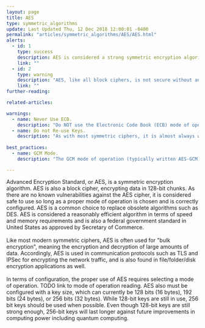 ```yaml
---
layout: page
title: AES
type: symmetric_algorithms
update: Last Updated Thu, 12 Dec 2018 12:00:01 -0400
permalink: "articles/symmetric_algorithms/AES/AES.html"
alerts:
  - id: 1
    type: success
    description: AES is considered a strong symmetric encryption algorithm.
    link: ""
  - id: 2
    type: warning
    description: "AES, like all block ciphers, is not secure without an appropriate and correctly configured mode of operation."
    link: ""
further-reading:

related-articles:

warnings:
  - name: Never Use ECB.
    description: "Do NOT use the Electronic Code Book (ECB) mode of operation. This is only for testing!"
  - name: Do not Re-use Keys.
    description: "As with most symmetric ciphers, it is almost always wrong to re-use the same key for multiple encryption operations."
    
best_practices:
  - name: GCM Mode.
    description: "The GCM mode of operation (typically written AES-GCM) is almost always a very good choice. It both encrypts the data and protects it from modifications."

---
```

Advanced Encryption Standard, or AES, is a symmetric encryption algorithm. AES is also a block cipher, encrypting data in 128-bit chunks. As there are no known vulnerabilities against the AES cipher, it is considered safe to use so long as a proper mode of operation is chosen and is correctly configured. AES is a common choice to replace obsolete algorithms such as DES. AES is considered a reasonably efficient algorithm in terms of speed and memory requirements and is also a federal government standard in United States as approved by Secretary of Commerce.<br />
<br />
Like most modern symmetric ciphers, AES is often used for "bulk encryption", meaning the encryption and decryption of large amounts of data. Accordingly, AES is used in communication protocols such as TLS and IPSec for encrypting the network traffic, and is also found in file/folder/disk encryption applications as well. <br />
<br />
In terms of configuration, the proper use of AES requires selecting a mode of operation. 
TODO link to mode of operation reading. AES also must be configured with a key size, which can currently be 128 bits (16 bytes), 192 bits (24 bytes), or 256 bits (32 bytes). While 128-bit keys are still in use, 256 bit keys should be used when possible. Even though 128-bit keys are still strong enough, 256-bit keys will last longer against future improvements in computing power including quantum computing.
